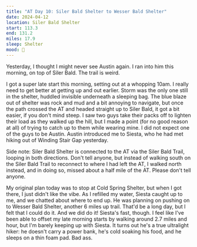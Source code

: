 ```yaml
---
title: "AT Day 10: Siler Bald Shelter to Wesser Bald Shelter"
date: 2024-04-12
location: Siler Bald Shelter
start: 113.3
end: 131.2
miles: 17.9
sleep: Shelter
mood: 🙂
---
```

Yesterday, I thought I might never see Austin again. I ran into him this morning, on top of Siler Bald. The trail is weird.

I got a super late start this morning, setting out at a whopping 10am. I really need to get better at getting up and out earlier. Storm was the only one still in the shelter, huddled invisible underneath a sleeping bag. The blue blaze out of shelter was rock and mud and a bit annoying to navigate, but once the path crossed the AT and headed straight up to Siler Bald, it got a bit easier, if you don't mind steep. I saw two guys take their packs off to lighten their load as they walked up the hill, but I made a point (for no good reason at all) of trying to catch up to them while wearing mine. I did not expect one of the guys to be Austin. Austin introduced me to Siesta, who he had met hiking out of Winding Stair Gap yesterday.

Side note: Siler Bald Shelter is connected to the AT via the Siler Bald Trail, looping in both directions. Don't tell anyone, but instead of walking south on the Siler Bald Trail to reconnect to where I had left the AT, I walked north instead, and in doing so, missed about a half mile of the AT. Please don't tell anyone.

My original plan today was to stop at Cold Spring Shelter, but when I got there, I just didn't like the vibe. As I refilled my water, Siesta caught up to me, and we chatted about where to end up. He was planning on pushing on to Wesser Bald Shelter, another 6 miles up trail. That'd be a long day, but I felt that I could do it. And we did do it! Siesta's fast, though. I feel like I've been able to offset my late morning starts by walking around 2.7 miles and hour, but I'm barely keeping up with Siesta. It turns out he's a true ultralight hiker: he doesn't carry a power bank, he's cold soaking his food, and he sleeps on a thin foam pad. Bad ass.
